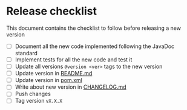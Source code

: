 # Release checklist

This document contains the checklist to follow before releasing a new version

- [ ] Document all the new code implemented following the JavaDoc standard
- [ ] Implement tests for all the new code and test it
- [ ] Update all versions ```@version <ver>``` tags to the new version
- [ ] Update version in [README.md](README.md)
- [ ] Update version in [pom.xml](pom.xml)
- [ ] Write about new version in [CHANGELOG.md](CHANGELOG.md)
- [ ] Push changes
- [ ] Tag version ```vX.X.X```
